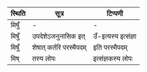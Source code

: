 | स्थिति | सूत्र | टिप्पणी |
| ----- | ------- | ------ |
| मिषुँ | - | - |
| मिषुँ | उपदेशेऽजनुनासिक इत् | उँ-इत्यस्य इत्संज्ञा |
| मिषुँ | शेषात् कर्तरि परस्मैपदम् | इति परस्मैपदम् |
| मिष् | तस्य लोपः | इत्संज्ञकस्य लोपः |
